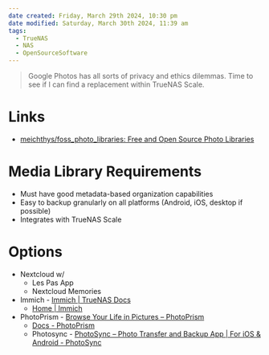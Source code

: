 ```yaml
---
date created: Friday, March 29th 2024, 10:30 pm
date modified: Saturday, March 30th 2024, 11:39 am
tags:
  - TrueNAS
  - NAS
  - OpenSourceSoftware
---
```


> Google Photos has all sorts of privacy and ethics dilemmas. Time to see if I can find a replacement within TrueNAS Scale.
# Links
- [meichthys/foss_photo_libraries: Free and Open Source Photo Libraries](https://github.com/meichthys/foss_photo_libraries) 
# Media Library Requirements
- Must have good metadata-based organization capabilities
- Easy to backup granularly on all platforms (Android, iOS, desktop if possible)
- Integrates with TrueNAS Scale
# Options
- Nextcloud w/
	- Les Pas App
	- Nextcloud Memories 
- Immich - [Immich | TrueNAS Docs](https://www.truenas.com/docs/scale/scaletutorials/apps/communityapps/immich/) 
	- [Home | Immich](https://immich.app/) 
- PhotoPrism - [Browse Your Life in Pictures – PhotoPrism](https://www.photoprism.app/)
	- [Docs - PhotoPrism](https://docs.photoprism.app/user-guide/)
	- Photosync - [PhotoSync – Photo Transfer and Backup App | For iOS & Android - PhotoSync](https://www.photosync-app.com/home) 
